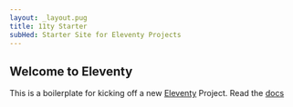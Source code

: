 ```yaml
---
layout: _layout.pug
title: 11ty Starter
subHed: Starter Site for Eleventy Projects
---
```


## Welcome to Eleventy

This is a boilerplate for kicking off a new [Eleventy](https://www.11ty.io/) Project. Read the [docs](https://www.11ty.io/docs/)